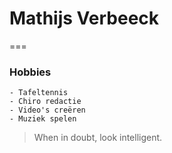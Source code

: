 # Mathijs Verbeeck
===

### Hobbies
    - Tafeltennis
    - Chiro redactie
    - Video's creëren
    - Muziek spelen

> When in doubt, look intelligent.